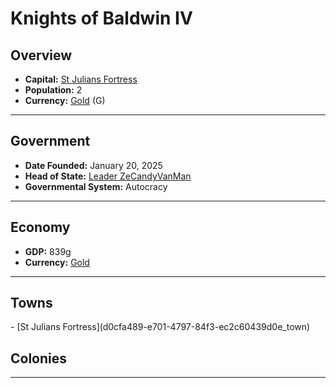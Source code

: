 <!--UNDEDITED FILE, remove this entire line if this file has been edited!-->
# <!--NAME-->Knights of Baldwin IV<!--NAME-->

## Overview

- **Capital:** <!--CAPITAL_LINK-->[St Julians Fortress](d0cfa489-e701-4797-84f3-ec2c60439d0e_town)<!--CAPITAL_LINK-->
- **Population:** <!--POPULATION-->2<!--POPULATION-->
- **Currency:** <!--CURRENCY_LINK-->[Gold](Gold_currency)<!--CURRENCY_LINK--> (<!--CURRENCY_ABV-->G<!--CURRENCY_ABV-->)

---

## Government

- **Date Founded:** <!--FOUNDED-->January 20, 2025<!--FOUNDED-->
- **Head of State:** <!--LEADER_TITLE_LINK-->[Leader ZeCandyVanMan](ZeCandyVanMan_user)<!--LEADER_TITLE_LINK-->
- **Governmental System:** <!--GOVERNMENT-->Autocracy<!--GOVERNMENT-->

---

## Economy

- **GDP:** <!--GDP-->839g<!--GDP-->
- **Currency:** <!--CURRENCY_LINK-->[Gold](Gold_currency)<!--CURRENCY_LINK-->

---

## Towns

<!--TOWNS-->- [St Julians Fortress](d0cfa489-e701-4797-84f3-ec2c60439d0e_town)<!--TOWNS-->

## Colonies

<!--COLONIES--><!--COLONIES-->

---